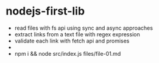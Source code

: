 # nodejs-first-lib

- read files with fs api using sync and async approaches
- extract links from a text file with regex expression
- validate each link with fetch api and promises
- 
- npm i && node src/index.js files/file-01.md
